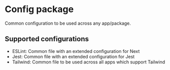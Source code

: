# Config package

Common configuration to be used across any app/package.

## Supported configurations

- ESLint: Common file with an extended configuration for Next
- Jest: Common file with an extended configuration for Jest
- Tailwind: Common file to be used across all apps which support Tailwind
